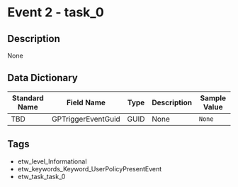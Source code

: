 # Event 2 - task_0

## Description
None

## Data Dictionary
|Standard Name|Field Name|Type|Description|Sample Value|
|---|---|---|---|---|
|TBD|GPTriggerEventGuid|GUID|None|`None`|

## Tags
* etw_level_Informational
* etw_keywords_Keyword_UserPolicyPresentEvent
* etw_task_task_0